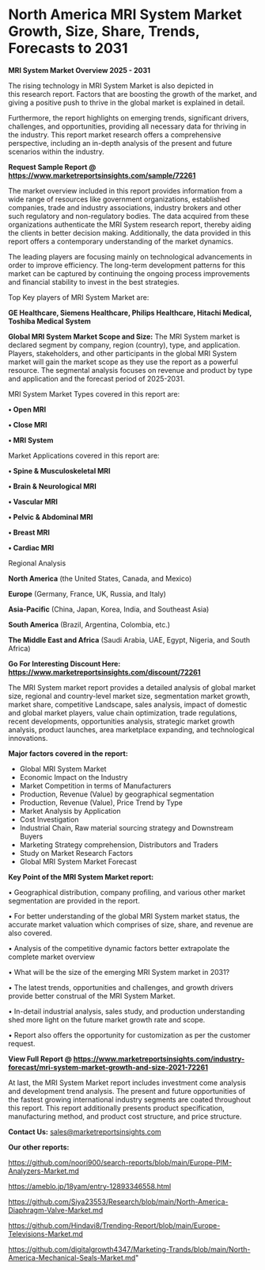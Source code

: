 # North America MRI System Market Growth, Size, Share, Trends, Forecasts to 2031

<Strong> MRI System Market Overview 2025 - 2031</strong>

The rising technology in MRI System Market is also depicted in this research report. Factors that are boosting the growth of the market, and giving a positive push to thrive in the global market is explained in detail.

Furthermore, the report highlights on emerging trends, significant drivers, challenges, and opportunities, providing all necessary data for thriving in the industry. This report market research offers a comprehensive perspective, including an in-depth analysis of the present and future scenarios within the industry.

<strong>Request Sample Report @ <a href=https://www.marketreportsinsights.com/sample/72261>https://www.marketreportsinsights.com/sample/72261</a></strong>

The market overview included in this report provides information from a wide range of resources like government organizations, established companies, trade and industry associations, industry brokers and other such regulatory and non-regulatory bodies. The data acquired from these organizations authenticate the MRI System research report, thereby aiding the clients in better decision making. Additionally, the data provided in this report offers a contemporary understanding of the market dynamics.

The leading players are focusing mainly on technological advancements in order to improve efficiency. The long-term development patterns for this market can be captured by continuing the ongoing process improvements and financial stability to invest in the best strategies.

Top Key players of MRI System Market are:

<strong>GE Healthcare, Siemens Healthcare, Philips Healthcare, Hitachi Medical, Toshiba Medical System</strong>

<strong><b>Global MRI System Market Scope and Size:</b></strong>
The MRI System market is declared segment by company, region (country), type, and application. Players, stakeholders, and other participants in the global MRI System market will gain the market scope as they use the report as a powerful resource. The segmental analysis focuses on revenue and product by type and application and the forecast period of 2025-2031.

MRI System Market Types covered in this report are:

<strong>• Open MRI

• Close MRI

• MRI System</strong>

Market Applications covered in this report are:

<strong>• Spine & Musculoskeletal MRI

• Brain & Neurological MRI

• Vascular MRI

• Pelvic & Abdominal MRI

• Breast MRI

• Cardiac MRI</strong> 

Regional Analysis

<strong>North America</strong> (the United States, Canada, and Mexico)

<strong>Europe</strong> (Germany, France, UK, Russia, and Italy)

<strong>Asia-Pacific</strong> (China, Japan, Korea, India, and Southeast Asia)

<strong>South America</strong> (Brazil, Argentina, Colombia, etc.)

<strong>The Middle East and Africa</strong> (Saudi Arabia, UAE, Egypt, Nigeria, and South Africa)

<strong>Go For Interesting Discount Here: <a href=https://www.marketreportsinsights.com/discount/72261>https://www.marketreportsinsights.com/discount/72261</a></strong>

The MRI System market report provides a detailed analysis of global market size, regional and country-level market size, segmentation market growth, market share, competitive Landscape, sales analysis, impact of domestic and global market players, value chain optimization, trade regulations, recent developments, opportunities analysis, strategic market growth analysis, product launches, area marketplace expanding, and technological innovations.

<strong><b>Major factors covered in the report:</b></strong>
<ul>
  <li>Global MRI System Market </li>
  <li>Economic Impact on the Industry</li>
  <li>Market Competition in terms of Manufacturers</li>
  <li>Production, Revenue (Value) by geographical segmentation</li>
  <li>Production, Revenue (Value), Price Trend by Type</li>
  <li>Market Analysis by Application</li>
  <li>Cost Investigation</li>
  <li>Industrial Chain, Raw material sourcing strategy and Downstream Buyers</li>
  <li>Marketing Strategy comprehension, Distributors and Traders</li>
  <li>Study on Market Research Factors</li>
  <li>Global MRI System Market Forecast</li>
</ul>

<strong><b>Key Point of the MRI System Market report:</b></strong>

• Geographical distribution, company profiling, and various other market segmentation are provided in the report.

• For better understanding of the global MRI System market status, the accurate market valuation which comprises of size, share, and revenue are also covered.

• Analysis of the competitive dynamic factors better extrapolate the complete market overview

• What will be the size of the emerging MRI System market in 2031?

• The latest trends, opportunities and challenges, and growth drivers provide better construal of the MRI System Market.

• In-detail industrial analysis, sales study, and production understanding shed more light on the future market growth rate and scope.

• Report also offers the opportunity for customization as per the customer request.

<strong><b>View Full Report @ <a href=https://www.marketreportsinsights.com/industry-forecast/mri-system-market-growth-and-size-2021-72261>https://www.marketreportsinsights.com/industry-forecast/mri-system-market-growth-and-size-2021-72261</a></b></strong>


At last, the MRI System Market report includes investment come analysis and development trend analysis. The present and future opportunities of the fastest growing international industry segments are coated throughout this report. This report additionally presents product specification, manufacturing method, and product cost structure, and price structure.

<strong>Contact Us:</strong>
sales@marketreportsinsights.com

<strong>Our other reports:</strong>

<a href=https://github.com/noori900/search-reports/blob/main/Europe-PIM-Analyzers-Market.md>https://github.com/noori900/search-reports/blob/main/Europe-PIM-Analyzers-Market.md</a>

<a href=https://ameblo.jp/18yam/entry-12893346558.html>https://ameblo.jp/18yam/entry-12893346558.html</a>

<a href=https://github.com/Siya23553/Research/blob/main/North-America-Diaphragm-Valve-Market.md>https://github.com/Siya23553/Research/blob/main/North-America-Diaphragm-Valve-Market.md</a>

<a href=https://github.com/Hindavi8/Trending-Report/blob/main/Europe-Televisions-Market.md>https://github.com/Hindavi8/Trending-Report/blob/main/Europe-Televisions-Market.md</a>

<a href=https://github.com/digitalgrowth4347/Marketing-Trands/blob/main/North-America-Mechanical-Seals-Market.md>https://github.com/digitalgrowth4347/Marketing-Trands/blob/main/North-America-Mechanical-Seals-Market.md</a>"

